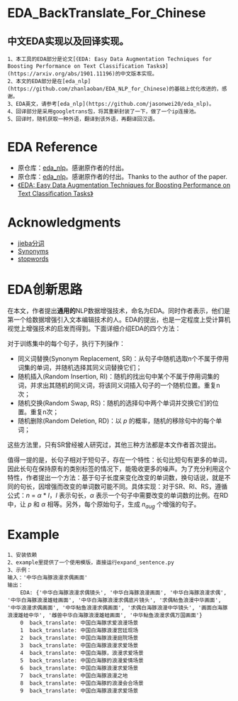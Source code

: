 # EDA_BackTranslate_For_Chinese

## 中文EDA实现以及回译实现。
    1、本工具的EDA部分是论文[《EDA: Easy Data Augmentation Techniques for Boosting Performance on Text Classification Tasks》](https://arxiv.org/abs/1901.11196)的中文版本实现。  
    2、本文的EDA部分是在[eda_nlp](https://github.com/zhanlaoban/EDA_NLP_for_Chinese)的基础上优化改进的，感谢。
    3、EDA英文，请参考[eda_nlp](https://github.com/jasonwei20/eda_nlp)。
    4、回译部分是采用googletrans包，将其重新封装了一下，做了一个ip连接池。
    5、回译时，随机获取一种外语，翻译到该外语，再翻译回汉语。


# EDA Reference

- 原仓库：[eda_nlp](https://github.com/zhanlaoban/EDA_NLP_for_Chinese)。感谢原作者的付出。
- 原仓库：[eda_nlp](https://github.com/jasonwei20/eda_nlp)。感谢原作者的付出。Thanks to the author of the paper.
- [《EDA: Easy Data Augmentation Techniques for Boosting Performance on Text Classification Tasks》](https://arxiv.org/abs/1901.11196)

# Acknowledgments

- [jieba分词](https://github.com/fxsjy/jieba)
- [Synonyms](https://github.com/huyingxi/Synonyms)
- [stopwords](https://github.com/goto456/stopwords)


# EDA创新思路

在本文，作者提出**通用的**NLP数据增强技术，命名为EDA。同时作者表示，他们是第一个给数据增强引入文本编辑技术的人。EDA的提出，也是一定程度上受计算机视觉上增强技术的启发而得到。下面详细介绍EDA的四个方法：

对于训练集中的每个句子，执行下列操作：

- 同义词替换(Synonym Replacement, SR)：从句子中随机选取n个不属于停用词集的单词，并随机选择其同义词替换它们；
- 随机插入(Random Insertion, RI)：随机的找出句中某个不属于停用词集的词，并求出其随机的同义词，将该同义词插入句子的一个随机位置。重复n次；
- 随机交换(Random Swap, RS)：随机的选择句中两个单词并交换它们的位置。重复n次；
- 随机删除(Random Deletion, RD)：以 $p$ 的概率，随机的移除句中的每个单词；

这些方法里，只有SR曾经被人研究过，其他三种方法都是本文作者首次提出。

值得一提的是，长句子相对于短句子，存在一个特性：长句比短句有更多的单词，因此长句在保持原有的类别标签的情况下，能吸收更多的噪声。为了充分利用这个特性，作者提出一个方法：基于句子长度来变化改变的单词数，换句话说，就是不同的句长，因增强而改变的单词数可能不同。具体实现：对于SR、RI、RS，遵循公式：$n$ = $\alpha$ * $l$，$l$ 表示句长，$\alpha$ 表示一个句子中需要改变的单词数的比例。在RD中，让 $p$ 和 $\alpha$ 相等。另外，每个原始句子，生成 $n_{aug}$ 个增强的句子。


# Example

    1、安装依赖
    2、example里提供了一个使用模版，直接运行expand_sentence.py
    3、示例：
    输入：'中华白海豚浪漫求偶画面'
    输出：
        EDA: {'中华白海豚浪漫求偶镜头', '中华白海豚浪漫画面', '中华白海豚浪漫求偶', '中华白海豚浪漫雄蛙画面', '中华白海豚浪漫求偶底片镜头', '求偶鲇鱼浪漫中华画面', '中华浪漫求偶画面', '中华鲇鱼浪漫求偶画面', '求偶白海豚浪漫中华镜头', '画面白海豚浪漫雄蛙中华', '雌兽中华白海豚浪漫雄蛙画面', '中华鲇鱼浪漫求偶万国画面'}
        0  back_translate: 中国白海豚求爱浪漫场景
        1  back_translate: 中国白海豚浪漫宫廷现场
        2  back_translate: 中国白海豚浪漫庭院场景
        3  back_translate: 中国白海豚浪漫求爱场景
        4  back_translate: 中国白海豚，浪漫求爱场景
        5  back_translate: 中国白海豚的浪漫爱情场景
        6  back_translate: 中国白海豚浪漫求爱场景
        7  back_translate: 中国白海豚浪漫之地
        8  back_translate: 中国白海豚的浪漫会合场景
        9  back_translate: 中国白海豚浪漫求爱场景
